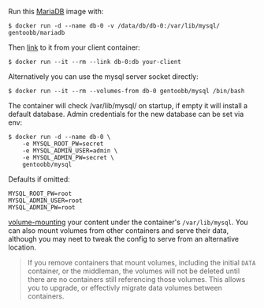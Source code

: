 Run this [MariaDB][] image with:

    $ docker run -d --name db-0 -v /data/db/db-0:/var/lib/mysql/ gentoobb/mariadb

Then [link][linking] to it from your client container:

    $ docker run --it --rm --link db-0:db your-client

Alternatively you can use the mysql server socket directly:

    $ docker run --it --rm --volumes-from db-0 gentoobb/mysql /bin/bash

The container will check /var/lib/mysql/ on startup, if empty it will install a default database.
Admin credentials for the new database can be set via env:

    $ docker run -d --name db-0 \
        -e MYSQL_ROOT_PW=secret
        -e MYSQL_ADMIN_USER=admin \
        -e MYSQL_ADMIN_PW=secret \
        gentoobb/mysql

Defaults if omitted:

    MYSQL_ROOT_PW=root
    MYSQL_ADMIN_USER=root
    MYSQL_ADMIN_PW=root


[volume-mounting][volume-mount] your content under the container's
`/var/lib/mysql`.  You can also mount volumes from other
containers and serve their data, although you may neet to tweak the
config to serve from an alternative location.

> If you remove containers that mount volumes, including the initial
> `DATA` container, or the middleman, the volumes will not be deleted
> until there are no containers still referencing those volumes. This
> allows you to upgrade, or effectivly migrate data volumes between
> containers.

[MariaDB]: https://mariadb.org/
[volume-mount]: http://docs.docker.io/en/latest/use/working_with_volumes/
[linking]: http://docs.docker.io/en/latest/use/port_redirection/#linking-a-container
[devicemapper-size-limit]: https://www.kernel.org/doc/Documentation/device-mapper/thin-provisioning.txt
[VOLUME]: http://docs.docker.io/en/latest/use/working_with_volumes/#getting-started
[fd24041]: https://github.com/SvenDowideit/docker/commit/fd240413ff835ee72741d839dccbee24e5cc410c
[3389]: https://github.com/dotcloud/docker/pull/3389
